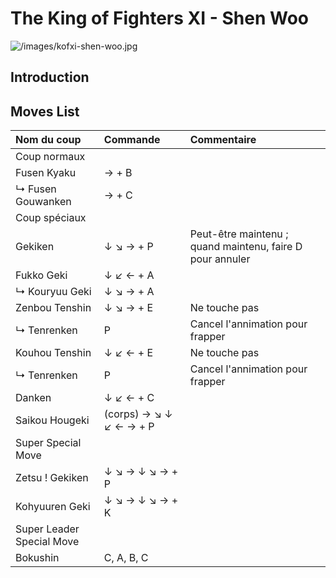 # The King of Fighters XI - Shen Woo

![](/images/kofxi-shen-woo.jpg "/images/kofxi-shen-woo.jpg")

## Introduction

## Moves List

| Nom du coup               | Commande                | Commentaire                                               |
|:--------------------------|:------------------------|:----------------------------------------------------------|
| Coup normaux              |                         |                                                           |
| Fusen Kyaku               | → + B                   |                                                           |
| ↳ Fusen Gouwanken         | → + C                   |                                                           |
| Coup spéciaux             |                         |                                                           |
| Gekiken                   | ↓ ↘ → + P               | Peut-être maintenu ; quand maintenu, faire D pour annuler |
| Fukko Geki                | ↓ ↙ ← + A               |                                                           |
| ↳ Kouryuu Geki            | ↓ ↘ → + A               |                                                           |
| Zenbou Tenshin            | ↓ ↘ → + E               | Ne touche pas                                             |
| ↳ Tenrenken               | P                       | Cancel l'annimation pour frapper                          |
| Kouhou Tenshin            | ↓ ↙ ← + E               | Ne touche pas                                             |
| ↳ Tenrenken               | P                       | Cancel l'annimation pour frapper                          |
| Danken                    | ↓ ↙ ← + C               |                                                           |
| Saikou Hougeki            | (corps) → ↘ ↓ ↙ ← → + P |                                                           |
| Super Special Move        |                         |                                                           |
| Zetsu ! Gekiken           | ↓ ↘ → ↓ ↘ → + P         |                                                           |
| Kohyuuren Geki            | ↓ ↘ → ↓ ↘ → + K         |                                                           |
| Super Leader Special Move |                         |                                                           |
| Bokushin                  | C, A, B, C              |                                                           |
